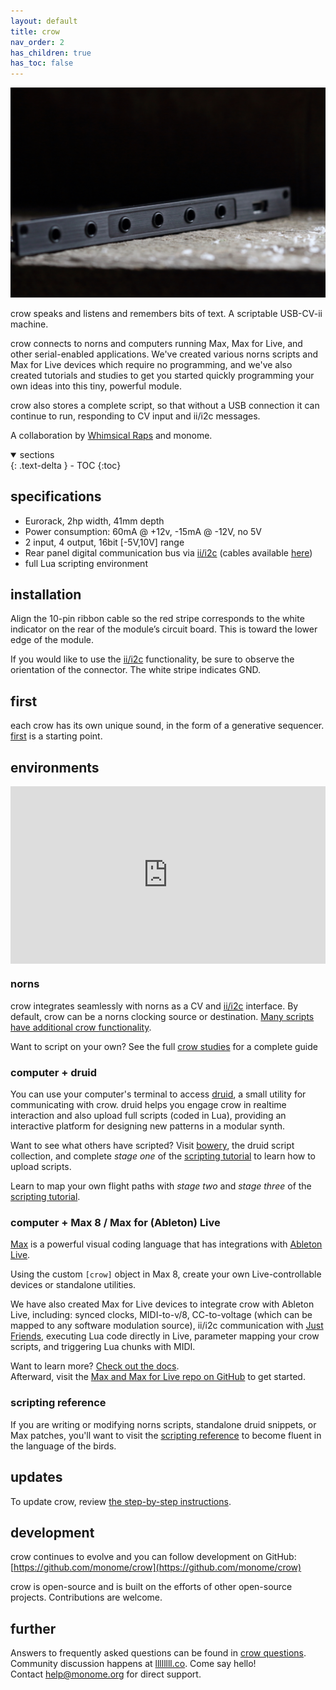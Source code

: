 ```yaml
---
layout: default
title: crow
nav_order: 2
has_children: true
has_toc: false
---
```


![](images/crow.jpg)

crow speaks and listens and remembers bits of text. A scriptable USB-CV-ii machine.

crow connects to norns and computers running Max, Max for Live, and other serial-enabled applications. We've created various norns scripts and Max for Live devices which require no programming, and we've also created tutorials and studies to get you started quickly programming your own ideas into this tiny, powerful module.

crow also stores a complete script, so that without a USB connection it can continue to run, responding to CV input and ii/i2c messages.

A collaboration by [Whimsical Raps](https://www.whimsicalraps.com) and monome.

<details open markdown="block">
  <summary>
    sections
  </summary>
  {: .text-delta }
- TOC
{:toc}
</details>

## specifications

- Eurorack, 2hp width, 41mm depth
- Power consumption: 60mA @ +12v, -15mA @ -12V, no 5V
- 2 input, 4 output, 16bit [-5V,10V] range
- Rear panel digital communication bus via [ii/i2c](/docs/ansible/i2c/#what-is-i2c--ii) (cables available [here](https://www.adafruit.com/product/266))
- full Lua scripting environment

## installation

Align the 10-pin ribbon cable so the red stripe corresponds to the white indicator on the rear of the module’s circuit board. This is toward the lower edge of the module.

If you would like to use the [ii/i2c](/docs/modular/ii) functionality, be sure to observe the orientation of the connector. The white stripe indicates GND.

## first

each crow has its own unique sound, in the form of a generative sequencer. [first](/docs/crow/first) is a starting point.

## environments


<div style="padding:56.25% 0 0 0;position:relative;"><iframe src="https://player.vimeo.com/video/362620801?color=ff7700&title=0&byline=0&portrait=0" style="position:absolute;top:0;left:0;width:100%;height:100%;" frameborder="0" allow="autoplay; fullscreen" allowfullscreen></iframe></div><script src="https://player.vimeo.com/api/player.js"></script>

### norns

crow integrates seamlessly with norns as a CV and [ii/i2c](/docs/modular/ii) interface. By default, crow can be a norns clocking source or destination. [Many scripts have additional crow functionality](https://norns.community/tag/crow).

Want to script on your own? See the full [crow studies](norns) for a complete guide

### computer + druid

You can use your computer's terminal to access [druid](druid), a small utility for communicating with crow. druid helps you engage crow in realtime interaction and also upload full scripts (coded in Lua), providing an interactive platform for designing new patterns in a modular synth.

Want to see what others have scripted? Visit [bowery](https://github.com/monome/bowery), the druid script collection, and complete *stage one* of the [scripting tutorial](scripting) to learn how to upload scripts.

Learn to map your own flight paths with *stage two* and *stage three* of the [scripting tutorial](scripting).

### computer + Max 8 / Max for (Ableton) Live

[Max](https://cycling74.com) is a powerful visual coding language that has integrations with [Ableton Live](https://www.ableton.com/en/live/max-for-live/).

Using the custom `[crow]` object in Max 8, create your own Live-controllable devices or standalone utilities.

We have also created Max for Live devices to integrate crow with Ableton Live, including: synced clocks, MIDI-to-v/8, CC-to-voltage (which can be mapped to any software modulation source), ii/i2c communication with [Just Friends](https://www.whimsicalraps.com/products/just-friends?variant=5586981781533), executing Lua code directly in Live, parameter mapping your crow scripts, and triggering Lua chunks with MIDI.

Want to learn more? [Check out the docs](/docs/crow/max-m4l/).  
Afterward, visit the [Max and Max for Live repo on GitHub](https://github.com/monome/crow-max) to get started.

### scripting reference

If you are writing or modifying norns scripts, standalone druid snippets, or Max patches, you'll want to visit the [scripting reference](reference) to become fluent in the language of the birds.

## updates

To update crow, review [the step-by-step instructions](update).

## development

crow continues to evolve and you can follow development on GitHub: [https://github.com/monome/crow](https://github.com/monome/crow)  

crow is open-source and is built on the efforts of other open-source projects. Contributions are welcome.

## further

Answers to frequently asked questions can be found in [crow questions](faq).  
Community discussion happens at [llllllll.co](https://llllllll.co). Come say hello!  
Contact [help@monome.org](mailto:help@monome.org) for direct support.
